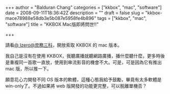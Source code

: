 +++
author = "Balduran Chang"
categories = ["kkbox", "mac", "software"]
date = 2008-09-11T18:36:42Z
description = ""
draft = false
slug = "kkbox-mace78988e58db3e5b087e5958fe4b896"
tags = ["kkbox", "mac", "software"]
title = "KKBOX Mac版即將問世!!"

+++


請看[@ Izero@庶務三科](http://izero.pixnet.net/blog/post/21540222)，開放索取 KKBOX 的 mac 版本。

我自己是沒有在使用 KKBOX，我聽廣播就聽網路廣播，播什麼聽什麼，更多時後是重複同一首歌一直放，使用到串流影音的機會不大。可是，可是因為它有推出 mac 版，所以推一下。

願意花心力開發不同 OS 版本的軟體，這種心態我給予鼓勵，畢竟有太多軟體是 win-only了。不過如果將 web 版開發的功能更完整，可以脫離單機否？

